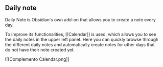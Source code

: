 ## Daily note
Daily Note is Obsidian's own add-on that allows you to create a note every day.

To improve its functionalities, [[Calendar]] is used, which allows you to see the daily notes in the upper left panel. Here you can quickly browse through the different daily notes and automatically create notes for other days that do not have their note created yet.

![[Complemento Calendar.png]]